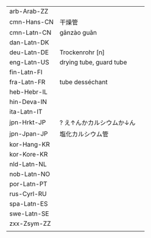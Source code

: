 | | | |
|-|-|-|
| arb-Arab-ZZ |  |  |
| cmn-Hans-CN | 干燥管 |  |
| cmn-Latn-CN | gānzào guǎn |  |
| dan-Latn-DK |  |  |
| deu-Latn-DE | Trockenrohr [n] |  |
| eng-Latn-US | drying tube, guard tube |  |
| fin-Latn-FI |  |  |
| fra-Latn-FR | tube desséchant |  |
| heb-Hebr-IL |  |  |
| hin-Deva-IN |  |  |
| ita-Latn-IT |  |  |
| jpn-Hrkt-JP | ? え↑んかカルシウムか↓ん |  |
| jpn-Jpan-JP | 塩化カルシウム管 |  |
| kor-Hang-KR |  |  |
| kor-Kore-KR |  |  |
| nld-Latn-NL |  |  |
| nob-Latn-NO |  |  |
| por-Latn-PT |  |  |
| rus-Cyrl-RU |  |  |
| spa-Latn-ES |  |  |
| swe-Latn-SE |  |  |
| zxx-Zsym-ZZ |  |  |
|  |  |  |
